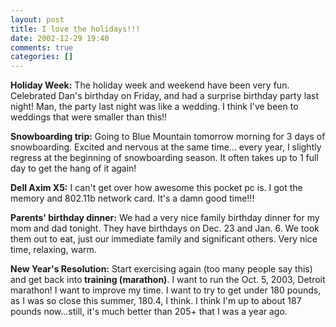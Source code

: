 ```yaml
---
layout: post
title: I love the holidays!!!
date: 2002-12-29 19:40
comments: true
categories: []
---
```

<b>Holiday Week:</b>
The holiday week and weekend have been very fun. Celebrated Dan's birthday on Friday, and had a surprise birthday party last night! Man, the party last night was like a wedding. I think I've been to weddings that were smaller than this!!

<b>Snowboarding trip:</b>
Going to Blue Mountain tomorrow morning for 3 days of snowboarding. Excited and nervous at the same time... every year, I slightly regress at the beginning of snowboarding season. It often takes up to 1 full day to get the hang of it again!

<b>Dell Axim X5:</b>
I can't get over how awesome this pocket pc is. I got the memory and 802.11b network card. It's a damn good time!!!

<b>Parents' birthday dinner:</b>
We had a very nice family birthday dinner for my mom and dad tonight. They have birthdays on Dec. 23 and Jan. 6. We took them out to eat, just our immediate family and significant others. Very nice time, relaxing, warm.

<b>New Year's Resolution:</b>
Start exercising again (too many people say this) and get back into<b> training (marathon)</b>. I want to run the Oct. 5, 2003, Detroit marathon! I want to improve my time. I want to try to get under 180 pounds, as I was so close this summer, 180.4, I think. I think I'm up to about 187 pounds now...still, it's much better than 205+ that I was a year ago.
